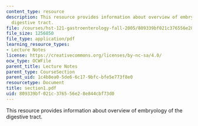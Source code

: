 ```yaml
---
content_type: resource
description: This resource provides information about overview of embryology of the
  digestive tract.
file: /courses/hst-121-gastroenterology-fall-2005/809339bf021c376556e28e844cbf73d0_section1.pdf
file_size: 1256850
file_type: application/pdf
learning_resource_types:
- Lecture Notes
license: https://creativecommons.org/licenses/by-nc-sa/4.0/
ocw_type: OCWFile
parent_title: Lecture Notes
parent_type: CourseSection
parent_uid: 1c4b8ea0-5de6-6c17-9bfc-bfe5e773f8e0
resourcetype: Document
title: section1.pdf
uid: 809339bf-021c-3765-56e2-8e844cbf73d0
---
```

This resource provides information about overview of embryology of the digestive tract.